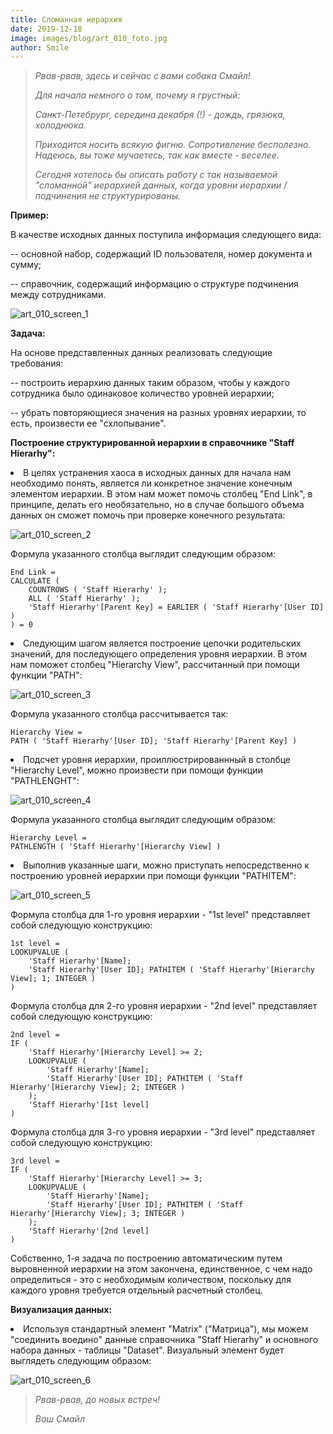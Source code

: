 ```yaml
---
title: Сломанная иерархия
date: 2019-12-18
image: images/blog/art_010_foto.jpg
author: Smile
---
```


> *Рвав-рвав, здесь и сейчас с вами собака Смайл!*
>
> *Для начала немного о том, почему я грустный:* 
>
> *Санкт-Петебрург, середина декабря (!) - дождь, грязюка, холоднюка.*
>
> *Приходится носить всякую фигню. Сопротивление бесполезно. Надеюсь, вы тоже мучаетесь, так как вместе - веселее.*
>
> *Сегодня хотелось бы описать работу с так называемой "сломанной" иерархией данных, когда уровни иерархии / подчинения не структурированы.*


**Пример:**

В качестве исходных данных поступила информация следующего вида: 

-- основной набор, содержащий ID пользователя, номер документа и сумму;

-- справочник, содержащий информацию о структуре подчинения между сотрудниками.

![art_010_screen_1](https://kkadikin.ru/images/blog/art_010_screen_1.jpg)


**Задача:**

На основе представленных данных реализовать следующие требования:

-- построить иерархию данных таким образом, чтобы у каждого сотрудника было одинаковое количество уровней иерархии;

-- убрать повторяющиеся значения на разных уровнях иерархии, то есть, произвести ее "схлопывание".


**Построение структурированной иерархии в справочнике "Staff Hierarhy":**

**<li>** В целях устранения хаоса в исходных данных для начала нам необходимо понять, является ли конкретное значение конечным элементом иерархии. В этом нам может помочь столбец "End Link", в принципе, делать его необязательно, но в случае большого объема данных он сможет помочь при проверке конечного результата:

![art_010_screen_2](https://kkadikin.ru/images/blog/art_010_screen_2.jpg)

Формула указанного столбца выглядит следующим образом:

```dax
End Link = 
CALCULATE (
    COUNTROWS ( 'Staff Hierarhy' );
    ALL ( 'Staff Hierarhy' );
    'Staff Hierarhy'[Parent Key] = EARLIER ( 'Staff Hierarhy'[User ID] )
) = 0
```

**<li>** Следующим шагом является построение цепочки родительских значений, для последующего определения уровня иерархии. В этом нам поможет столбец "Hierarchy View", рассчитанный при помощи функции "PATH":

![art_010_screen_3](https://kkadikin.ru/images/blog/art_010_screen_3.jpg)

Формула указанного столбца рассчитывается так:

```dax
Hierarchy View = 
PATH ( 'Staff Hierarhy'[User ID]; 'Staff Hierarhy'[Parent Key] )
```

**<li>** Подсчет уровня иерархии, проиллюстрированнный в столбце "Hierarchy Level", можно произвести при помощи функции "PATHLENGHT":

![art_010_screen_4](https://kkadikin.ru/images/blog/art_010_screen_4.jpg)

Формула указанного столбца выглядит следующим образом:

```dax
Hierarchy Level = 
PATHLENGTH ( 'Staff Hierarhy'[Hierarchy View] )
```

**<li>** Выполнив указанные шаги, можно приступать непосредственно к построению уровней иерархии при помощи функции "PATHITEM":

![art_010_screen_5](https://kkadikin.ru/images/blog/art_010_screen_5.jpg)

Формула столбца для 1-го уровня иерархии - "1st level" представляет собой следующую конструкцию:

```dax
1st level = 
LOOKUPVALUE (
    'Staff Hierarhy'[Name];
    'Staff Hierarhy'[User ID]; PATHITEM ( 'Staff Hierarhy'[Hierarchy View]; 1; INTEGER )
)
```

Формула столбца для 2-го уровня иерархии - "2nd level" представляет собой следующую конструкцию:

```dax
2nd level = 
IF (
    'Staff Hierarhy'[Hierarchy Level] >= 2;
    LOOKUPVALUE (
        'Staff Hierarhy'[Name];
        'Staff Hierarhy'[User ID]; PATHITEM ( 'Staff Hierarhy'[Hierarchy View]; 2; INTEGER )
    );
    'Staff Hierarhy'[1st level]
)
```

Формула столбца для 3-го уровня иерархии - "3rd level" представляет собой следующую конструкцию:

```dax
3rd level = 
IF (
    'Staff Hierarhy'[Hierarchy Level] >= 3;
    LOOKUPVALUE (
        'Staff Hierarhy'[Name];
        'Staff Hierarhy'[User ID]; PATHITEM ( 'Staff Hierarhy'[Hierarchy View]; 3; INTEGER )
    );
    'Staff Hierarhy'[2nd level]
)
```
Собственно, 1-я задача по построению автоматическим путем выровненной иерархии на этом закончена, единственное, с чем надо определиться - это с необходимым количеством, поскольку для каждого уровня требуется отдельный расчетный столбец.

**Визуализация данных:**

**<li>** Используя стандартный элемент "Matrix" ("Матрица"), мы можем "соединить воедино" данные справочника "Staff Hierarhy" и основного набора данных - таблицы "Dataset". Визуальный элемент будет выглядеть следующим образом:

![art_010_screen_6](https://kkadikin.ru/images/blog/art_010_screen_6.jpg)


> *Рвав-рвав, до новых встреч!*
>
> *Ваш Смайл*